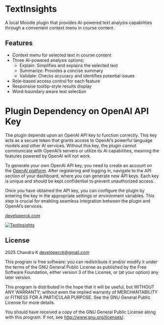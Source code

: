 # TextInsights #
 
 A local Moodle plugin that provides AI-powered text analysis capabilities through a convenient context menu in course content.
 
 ## Features
 
 - Context menu for selected text in course content
 - Three AI-powered analysis options:
   - Explain: Simplifies and explains the selected text
   - Summarize: Provides a concise summary
   - Validate: Checks accuracy and identifies potential issues
 - Role-based access control for each feature
 - Responsive tooltip-style results display
 - Word-boundary aware text selection


# Plugin Dependency on OpenAI API Key

The plugin depends upon an OpenAI API key to function correctly. This key acts as a secure token that grants access to OpenAI’s powerful language models and other AI services. Without this key, the plugin cannot communicate with OpenAI’s servers or utilize its AI capabilities, meaning the features powered by OpenAI will not work.

To generate your own OpenAI API key, you need to create an account on the [OpenAI platform](https://platform.openai.com/). After registering and logging in, navigate to the API section of your dashboard, where you can generate new API keys. Each key is unique and should be kept confidential to prevent unauthorized access. 

Once you have obtained the API key, you can configure the plugin by entering the key in the appropriate settings or environment variables. This step is crucial for enabling seamless integration between the plugin and OpenAI’s services.



[developerck.com](developerck.com)

[![TextInsights](https://github.com/developerck/moodle-local_textinsights/actions/workflows/ci.yml/badge.svg)](https://github.com/developerck/moodle-local_textinsights/actions/workflows/ci.yml)
## License ##

2025 Chandra K <developerck@gmail.com>

This program is free software: you can redistribute it and/or modify it under
the terms of the GNU General Public License as published by the Free Software
Foundation, either version 3 of the License, or (at your option) any later
version.

This program is distributed in the hope that it will be useful, but WITHOUT ANY
WARRANTY; without even the implied warranty of MERCHANTABILITY or FITNESS FOR A
PARTICULAR PURPOSE.  See the GNU General Public License for more details.

You should have received a copy of the GNU General Public License along with
this program.  If not, see <http://www.gnu.org/licenses/>.
